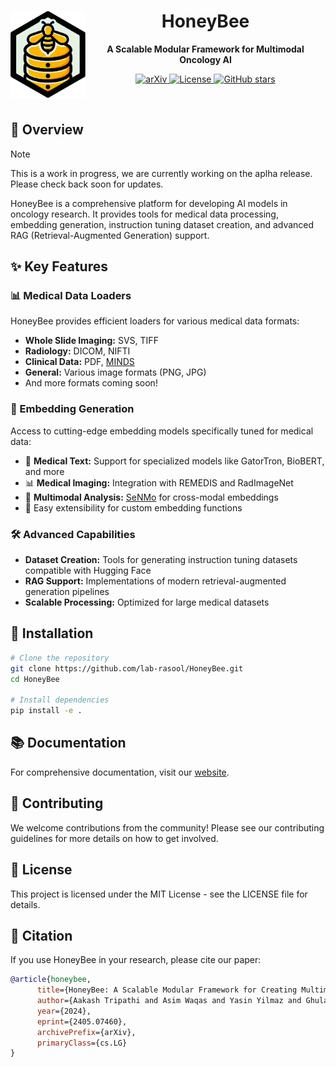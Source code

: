 <div align="center">
  <img src="website/public/images/logo.png" alt="HoneyBee Logo" width="120px" height="140px" align="left"/>
  <h1>HoneyBee</h1>
  <p><strong>A Scalable Modular Framework for Multimodal Oncology AI</strong></p>
</div>
<div align="center">
  <p>
    <a href="https://arxiv.org/abs/2405.07460">
      <img src="https://img.shields.io/badge/arXiv-2405.07460-b31b1b.svg" alt="arXiv">
    </a>
    <a href="LICENSE">
      <img src="https://img.shields.io/badge/License-MIT-blue.svg" alt="License">
    </a>
    <a href="https://github.com/lab-rasool/HoneyBee/stargazers">
      <img src="https://img.shields.io/github/stars/lab-rasool/HoneyBee?style=social" alt="GitHub stars">
    </a>
  </p>
</div>

<br clear="left"/>

## 🚀 Overview

> [!NOTE]
> This is a work in progress, we are currently working on the aplha release. Please check back soon for updates.

HoneyBee is a comprehensive platform for developing AI models in oncology research. It provides tools for medical data processing, embedding generation, instruction tuning dataset creation, and advanced RAG (Retrieval-Augmented Generation) support.

## ✨ Key Features

### 📊 Medical Data Loaders

HoneyBee provides efficient loaders for various medical data formats:

- **Whole Slide Imaging:** SVS, TIFF
- **Radiology:** DICOM, NIFTI
- **Clinical Data:** PDF, [MINDS](https://github.com/lab-rasool/MINDS)
- **General:** Various image formats (PNG, JPG)
- And more formats coming soon!

### 🧠 Embedding Generation

Access to cutting-edge embedding models specifically tuned for medical data:

- 🔬 **Medical Text:** Support for specialized models like GatorTron, BioBERT, and more
- 📊 **Medical Imaging:** Integration with REMEDIS and RadImageNet
- 🔗 **Multimodal Analysis:** [SeNMo](https://github.com/lab-rasool/SeNMo) for cross-modal embeddings
- 🔄 Easy extensibility for custom embedding functions

### 🛠️ Advanced Capabilities

- **Dataset Creation:** Tools for generating instruction tuning datasets compatible with Hugging Face
- **RAG Support:** Implementations of modern retrieval-augmented generation pipelines
- **Scalable Processing:** Optimized for large medical datasets

## 🔧 Installation

```bash
# Clone the repository
git clone https://github.com/lab-rasool/HoneyBee.git
cd HoneyBee

# Install dependencies
pip install -e .
```

## 📚 Documentation

For comprehensive documentation, visit our [website](https://lab-rasool.github.io/HoneyBee/).

## 🤝 Contributing

We welcome contributions from the community! Please see our contributing guidelines for more details on how to get involved.

## 📄 License

This project is licensed under the MIT License - see the LICENSE file for details.

## 📝 Citation

If you use HoneyBee in your research, please cite our paper:

```bibtex
@article{honeybee,
      title={HoneyBee: A Scalable Modular Framework for Creating Multimodal Oncology Datasets with Foundational Embedding Models},
      author={Aakash Tripathi and Asim Waqas and Yasin Yilmaz and Ghulam Rasool},
      year={2024},
      eprint={2405.07460},
      archivePrefix={arXiv},
      primaryClass={cs.LG}
}
```
